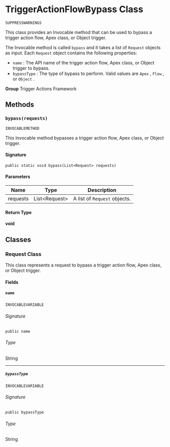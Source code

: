 # TriggerActionFlowBypass Class

`SUPPRESSWARNINGS`

This class provides an Invocable method that can be used to bypass a trigger action flow, Apex class, or Object trigger. 
 
The Invocable method is called `bypass` and it takes a list of `Request` objects as input. 
Each `Request` object contains the following properties: 
 
- `name` : The API name of the trigger action flow, Apex class, or Object trigger to bypass. 
- `bypassType` : The type of bypass to perform. Valid values are `Apex` , `Flow` , or `Object` .

**Group** Trigger Actions Framework

## Methods
### `bypass(requests)`

`INVOCABLEMETHOD`

This Invocable method bypasses a trigger action flow, Apex class, or Object trigger.

#### Signature
```apex
public static void bypass(List<Request> requests)
```

#### Parameters
| Name | Type | Description |
|------|------|-------------|
| requests | List&lt;Request&gt; | A list of `Request` objects. |

#### Return Type
**void**

## Classes
### Request Class

This class represents a request to bypass a trigger action flow, Apex class, or Object trigger.

#### Fields
##### `name`

`INVOCABLEVARIABLE`

###### Signature
```apex
public name
```

###### Type
String

---

##### `bypassType`

`INVOCABLEVARIABLE`

###### Signature
```apex
public bypassType
```

###### Type
String